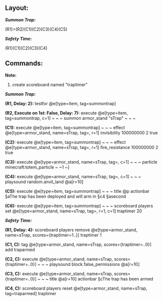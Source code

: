 ## Layout:

**_Summon Trap:_**

(R1)>(R2)(C1)(C2)(C3)(C4)(C5)

**_Safety Time:_**

(R1)(C1)(C2)(C3)(C4)

## Commands:
**Note:**
1. create scoreboard named "traptimer"

**_Summon Trap:_**

**(R1, Delay: 2):** testfor @e[type=item, tag=summontrap]

**(R2, Execute on 1st: False, Delay: 7):** execute @e[type=item, tag=summontrap, c=1] ~ ~ ~ summon armor_stand "sTrap" ~ ~ ~

**(C1):** execute @e[type=item, tag=summontrap] ~ ~ ~ effect @e[type=armor_stand, name=sTrap, tag=, r=1] invisibility 100000000 2 true

**(C2):** execute @e[type=item, tag=summontrap] ~ ~ ~ effect @e[type=armor_stand, name=sTrap, tag=, r=1] fire_resistance 100000000 2 true

**(C3):** execute @e[type=armor_stand, name=sTrap, tag=, c=1] ~ ~ ~ particle minecraft:totem_particle ~ ~1 ~]

**(C4):** execute @e[type=armor_stand, name=sTrap, tag=, c=1] ~ ~ ~ playsound random.anvil_land @a[r=10]

**(C5):** execute @e[type=item, tag=summontrap] ~ ~ ~ title @p actionbar  §aThe trap has been deployed and will arm in §c4 §asecond

**(C6):** execute @e[type=item, tag=summontrap] ~ ~ ~ scoreboard players set @e[type=armor_stand, name=sTrap, tag=, r=1, c=1] traptimer 20

**_Safety Time:_**

**(R1, Delay: 4):** scoreboard players remove @e[type=armor_stand, name=sTrap, scores={traptimer=1..}] traptimer 1

**(C1, C):** tag @e[type=armor_stand, name=sTrap, scores={traptimer=..0}] add traparmed

**(C2, C):** execute @e[type=armor_stand, name=sTrap, scores={traptimer=..0}] ~ ~ ~ playsound block.false_permissions @a[r=10]

**(C3, C):** execute @e[type=armor_stand, name=sTrap, scores={traptimer=..0}] ~ ~ ~ title @a[r=10] actionbar §cThe trap has been armed

**(C4, C):** scoreboard players reset @e[type=armor_stand, name=sTrap, tag=traparmed] traptimer
